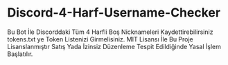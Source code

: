 # Discord-4-Harf-Username-Checker
Bu Bot İle Discorddaki Tüm 4 Harfli Boş Nicknameleri Kaydettirebilirsiniz tokens.txt ye Token Listenizi Girmelisiniz. MIT Lisansı İle Bu Proje Lisanslanmıştır Satış Yada İzinsiz Düzenleme Tespit Edildiğinde Yasal İşlem Başlatılır. 
